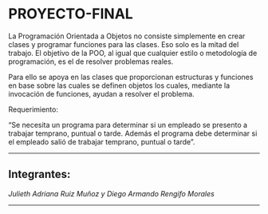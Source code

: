 # PROYECTO-FINAL

La Programación Orientada a Objetos no consiste simplemente en crear clases y programar funciones para las clases. Eso solo es la mitad del trabajo. El objetivo de la POO, al igual que cualquier estilo o metodología de programación, es el de resolver problemas reales.

Para ello se apoya en las clases que proporcionan estructuras y funciones en base sobre las cuales se definen objetos los cuales, mediante la invocación de funciones, ayudan a resolver el problema.

Requerimiento:

“Se necesita un programa para determinar si un empleado se presento a trabajar temprano, puntual o tarde. Además el programa debe determinar si el empleado salió de trabajar temprano, puntual o tarde”.
***
## Integrantes:
*Julieth Adriana Ruiz Muñoz y Diego Armando Rengifo Morales*
***
